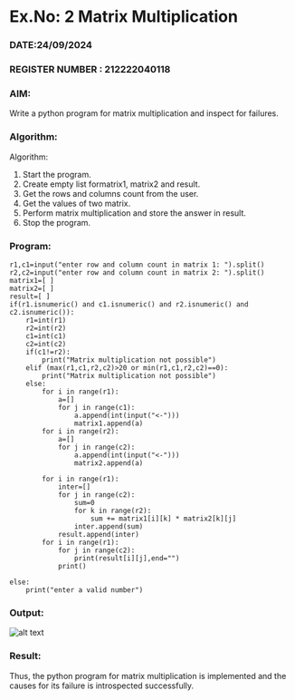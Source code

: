 # Ex.No: 2   Matrix Multiplication 

### DATE:24/09/2024                                                                            
### REGISTER NUMBER : 212222040118

### AIM: 
Write a python program for matrix multiplication and inspect for failures.
 
### Algorithm:

Algorithm:
1. Start the program.
2. Create empty list formatrix1, matrix2 and result.
3. Get the rows and columns count from the user.
4. Get the values of two matrix.
5. Perform matrix multiplication and store the answer in result.
6. Stop the program.
### Program:
```
r1,c1=input("enter row and column count in matrix 1: ").split() 
r2,c2=input("enter row and column count in matrix 2: ").split() 
matrix1=[ ] 
matrix2=[ ] 
result=[ ] 
if(r1.isnumeric() and c1.isnumeric() and r2.isnumeric() and c2.isnumeric()):
    r1=int(r1)
    r2=int(r2)
    c1=int(c1)
    c2=int(c2) 
    if(c1!=r2): 
        print("Matrix multiplication not possible") 
    elif (max(r1,c1,r2,c2)>20 or min(r1,c1,r2,c2)==0): 
        print("Matrix multiplication not possible") 
    else: 
        for i in range(r1): 
            a=[] 
            for j in range(c1): 
                a.append(int(input("<-"))) 
                matrix1.append(a) 
        for i in range(r2):
            a=[] 
            for j in range(c2): 
                a.append(int(input("<-"))) 
                matrix2.append(a) 

        for i in range(r1): 
            inter=[] 
            for j in range(c2): 
                sum=0 
                for k in range(r2): 
                    sum += matrix1[i][k] * matrix2[k][j] 
                inter.append(sum) 
            result.append(inter) 
        for i in range(r1): 
            for j in range(c2): 
                print(result[i][j],end="") 
            print()
            
else: 
    print("enter a valid number")
```












### Output:


![alt text](2.png)



### Result:
Thus, the python program for matrix multiplication is implemented and the causes for its failure is introspected successfully.


